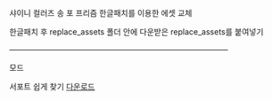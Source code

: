 샤이니 컬러즈 송 포 프리즘 한글패치를 이용한 에셋 교체

한글패치 후 replace_assets 폴더 안에 다운받은 replace_assets를 붙여넣기

――――――――――――――――――――――――――――

모드

서포트 쉽게 찾기
[다운로드]([http://zeldahagoshipda.com](https://github.com/Suya-Hime-Suki/Song-for-Prism-Replace-Assets/raw/main/mods/Easy%20Find%20Support/easy_find_support)https://github.com/Suya-Hime-Suki/Song-for-Prism-Replace-Assets/raw/main/mods/Easy%20Find%20Support/easy_find_support)
